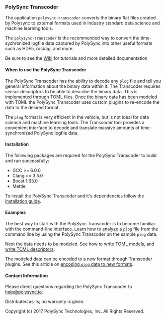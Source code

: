 ### PolySync Transcoder

The application `polysync-transcoder` converts the binary flat files created by Polysync to external formats used in industry standard data science and machine learning tools. 

The `polysync-transcoder` is the recommended way to convert the time-sychronized logfile data captured by PolySync into other useful formats such as HDF5, rosbag, and more. 

Be sure to see the [Wiki](https://github.com/PolySync/polysync-transcoder/wiki) for tutorials and more detailed documentation.


#### When to use the PolySync Transcoder

The PolySync Transcoder has the ability to decode any `plog` file and tell you general information about the binary data within it. The Transcoder requires sensor descriptors to be able to describe the binary data. This is implemented through TOML files. Once the binary data has been modeled with TOML the PolySync Transcoder uses custom plugins to re-encode the data to the desired format.

The `plog` format is very efficient in the vehicle, but is not ideal for data science and machine learning tools. The Transcoder tool provides a convenient interface to decode and translate massive amounts of time-synchronized PolySync logfile data. 


#### Installation

The following packages are required for the PolySync Transcoder to build and run successfully:

- GCC >= 6.0.0
- Clang >= 3.5.0
- Boost 1.63.0
- Mettle

To install the PolySync Transcoder and it's dependencies follow the [installation guide](https://github.com/PolySync/polysync-transcoder/wiki/Install).


#### Examples

The best way to start with the PolySync Transcoder is to become familiar with the command-line interface. Learn how to [analyze a `plog` file](https://github.com/PolySync/polysync-transcoder/wiki/Query-commands) from the command line by using the PolySync Transcoder on the sample `plog` data.

Next the data needs to be modeled. See how to [write TOML models](https://github.com/PolySync/polysync-transcoder/wiki/Descriptions), and [write TOML descriptors](https://github.com/PolySync/polysync-transcoder/wiki/Descriptions).

The modeled data can be encoded to a new format through Transcoder plugins. See this article on [encoding `plog` data to new formats](https://github.com/PolySync/polysync-transcoder/wiki/Encoding-%60plog%60-Files).


#### Contact Information

Please direct questions regarding the PolySync Transcoder to help@polysync.io.

Distributed as-is; no warranty is given.

Copyright (c) 2017 PolySync Technologies, Inc. All Rights Reserved.
